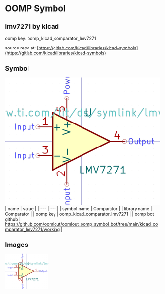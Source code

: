# OOMP Symbol  
## lmv7271  by kicad  
  
oomp key: oomp_kicad_comparator_lmv7271  
  
source repo at: [https://gitlab.com/kicad/libraries/kicad-symbols](https://gitlab.com/kicad/libraries/kicad-symbols)  
## Symbol  
  
[![working.png](working_600.png)](working.png)  
| name | value | 
| --- | --- | 
| symbol name | Comparator | 
| library name | Comparator | 
| oomp key | oomp_kicad_comparator_lmv7271 | 
| oomp bot github | https://github.com/oomlout/oomlout_oomp_symbol_bot/tree/main/kicad_comparator_lmv7271/working | 
## Images  
  
[![working.png](working_140.png)](working.png)  
